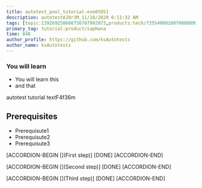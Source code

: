 ```yaml
---
title: autotest_pool_tutorial-ese0tD51
description: autotestAJ8r3M_11/18/2020 6:11:32 AM
tags: [topic:139269250608756787992873,products:tech/73554900100700000996,tutorial:experience/advanced]
primary_tag: tutorial:product/sapHana
time: 848
author_profile: https://github.com/ksAutotests
author_name: ksAutotests
---
```

### You will learn
- You will learn this
- and that

autotest tutorial textF4f36m

## Prerequisites
- Prerequisute1
- Prerequisute2
- Prerequisute3

[ACCORDION-BEGIN [](First step)]
[DONE]
[ACCORDION-END]

[ACCORDION-BEGIN [](Second step)]
[DONE]
[ACCORDION-END]

[ACCORDION-BEGIN [](Third step)]
[DONE]
[ACCORDION-END]

